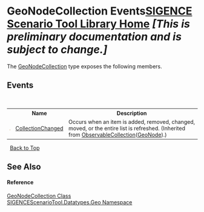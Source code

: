 # GeoNodeCollection Events<a href="https://github.com/ObiWanLansi/SIGENCE-Scenario-Tool">SIGENCE Scenario Tool Library Home</a> _**\[This is preliminary documentation and is subject to change.\]**_

The <a href="195ad2ea-cc4b-7877-a889-8fe8f7d955b9.md">GeoNodeCollection</a> type exposes the following members.


## Events
&nbsp;<table><tr><th></th><th>Name</th><th>Description</th></tr><tr><td>![Public event](media/pubevent.gif "Public event")</td><td><a href="http://msdn2.microsoft.com/en-us/library/ms653375" target="_blank">CollectionChanged</a></td><td>
Occurs when an item is added, removed, changed, moved, or the entire list is refreshed.
 (Inherited from <a href="http://msdn2.microsoft.com/en-us/library/ms668604" target="_blank">ObservableCollection</a>(<a href="cd1ae6eb-a615-2da7-6111-381600560c04.md">GeoNode</a>).)</td></tr></table>&nbsp;
<a href="#geonodecollection-events">Back to Top</a>

## See Also


#### Reference
<a href="195ad2ea-cc4b-7877-a889-8fe8f7d955b9.md">GeoNodeCollection Class</a><br /><a href="22f4598b-4676-3d28-691e-d0e1597755ea.md">SIGENCEScenarioTool.Datatypes.Geo Namespace</a><br />